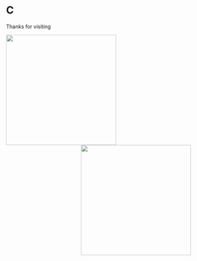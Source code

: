 # C
Thanks for visiting 

<img align = "left" src = "https://online.crbtech.in/wp-content/uploads/2019/03/C-programming-1024x530.png" width = 300px>
<img align = "right" src = "https://d1m75rqqgidzqn.cloudfront.net/wp-data/2020/12/15114057/shutterstock_487518850-1.jpg" width = 300px>
